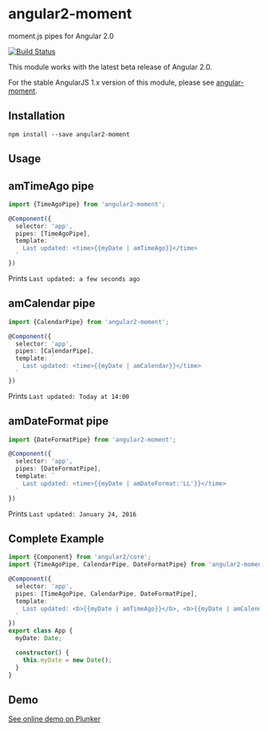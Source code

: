 # angular2-moment

moment.js pipes for Angular 2.0

[![Build Status](https://travis-ci.org/urish/angular2-moment.png?branch=master)](https://travis-ci.org/urish/angular2-moment)

This module works with the latest beta release of Angular 2.0.

For the stable AngularJS 1.x version of this module, please see [angular-moment](https://github.com/urish/angular-moment).

Installation
------------

`npm install --save angular2-moment`

Usage
-----

## amTimeAgo pipe

``` typescript
import {TimeAgoPipe} from 'angular2-moment';

@Component({
  selector: 'app',
  pipes: [TimeAgoPipe],
  template: `
    Last updated: <time>{{myDate | amTimeAgo}}</time>
  `
})
```

Prints `Last updated: a few seconds ago`

## amCalendar pipe

``` typescript
import {CalendarPipe} from 'angular2-moment';

@Component({
  selector: 'app',
  pipes: [CalendarPipe],
  template: `
    Last updated: <time>{{myDate | amCalendar}}</time>
  `
})
```

Prints `Last updated: Today at 14:00`

## amDateFormat pipe

``` typescript
import {DateFormatPipe} from 'angular2-moment';

@Component({
  selector: 'app',
  pipes: [DateFormatPipe],
  template: `
    Last updated: <time>{{myDate | amDateFormat:'LL'}}</time>
  `
})
```

Prints `Last updated: January 24, 2016`

Complete Example
----------------

``` typescript
import {Component} from 'angular2/core';
import {TimeAgoPipe, CalendarPipe, DateFormatPipe} from 'angular2-moment';

@Component({
  selector: 'app',
  pipes: [TimeAgoPipe, CalendarPipe, DateFormatPipe],
  template: `
    Last updated: <b>{{myDate | amTimeAgo}}</b>, <b>{{myDate | amCalendar}}</b>, <b>{{myDate | amDateFormat:'LL'}}</b>
  `
})
export class App {
  myDate: Date;

  constructor() {
    this.myDate = new Date();
  }
}
```

Demo
----

[See online demo on Plunker](http://plnkr.co/edit/ziBJ0mftSjnz0SrYPwbo?p=preview)
